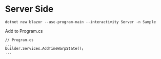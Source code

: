 # Server Side

```console
dotnet new blazor --use-program-main --interactivity Server -n Sample
```

Add to Program.cs
```
// Program.cs
...
builder.Services.AddTimeWarpState();
...
```
